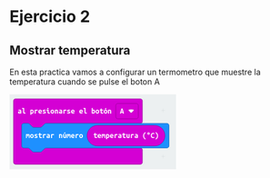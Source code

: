 # Ejercicio 2

## Mostrar temperatura

En esta practica vamos a configurar un termometro que muestre la temperatura cuando se pulse el boton A

![actividad2](imagenes/modulo1_actividad2.png)
